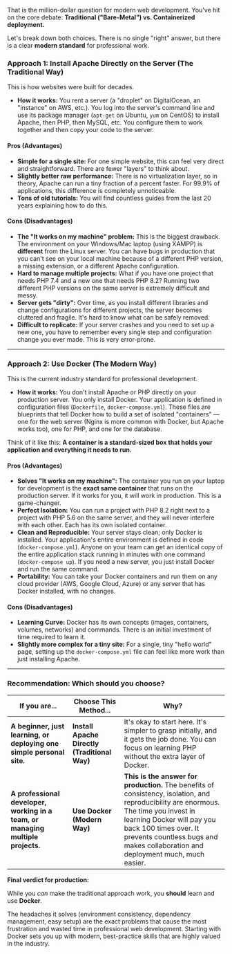 That is the million-dollar question for modern web development. You've hit on the core debate: **Traditional ("Bare-Metal") vs. Containerized deployment.**

Let's break down both choices. There is no single "right" answer, but there is a clear **modern standard** for professional work.

### Approach 1: Install Apache Directly on the Server (The Traditional Way)

This is how websites were built for decades.

*   **How it works:** You rent a server (a "droplet" on DigitalOcean, an "instance" on AWS, etc.). You log into the server's command line and use its package manager (`apt-get` on Ubuntu, `yum` on CentOS) to install Apache, then PHP, then MySQL, etc. You configure them to work together and then copy your code to the server.

#### Pros (Advantages)
*   **Simple for a single site:** For one simple website, this can feel very direct and straightforward. There are fewer "layers" to think about.
*   **Slightly better raw performance:** There is no virtualization layer, so in theory, Apache can run a tiny fraction of a percent faster. For 99.9% of applications, this difference is completely unnoticeable.
*   **Tons of old tutorials:** You will find countless guides from the last 20 years explaining how to do this.

#### Cons (Disadvantages)
*   **The "It works on my machine" problem:** This is the biggest drawback. The environment on your Windows/Mac laptop (using XAMPP) is **different** from the Linux server. You can have bugs in production that you can't see on your local machine because of a different PHP version, a missing extension, or a different Apache configuration.
*   **Hard to manage multiple projects:** What if you have one project that needs PHP 7.4 and a new one that needs PHP 8.2? Running two different PHP versions on the same server is extremely difficult and messy.
*   **Server gets "dirty":** Over time, as you install different libraries and change configurations for different projects, the server becomes cluttered and fragile. It's hard to know what can be safely removed.
*   **Difficult to replicate:** If your server crashes and you need to set up a new one, you have to remember every single step and configuration change you ever made. This is very error-prone.

---

### Approach 2: Use Docker (The Modern Way)

This is the current industry standard for professional development.

*   **How it works:** You don't install Apache or PHP directly on your production server. You only install Docker. Your application is defined in configuration files (`Dockerfile`, `docker-compose.yml`). These files are blueprints that tell Docker how to build a set of isolated "containers" — one for the web server (Nginx is more common with Docker, but Apache works too), one for PHP, and one for the database.

Think of it like this: **A container is a standard-sized box that holds your application and everything it needs to run.**

#### Pros (Advantages)
*   **Solves "It works on my machine":** The container you run on your laptop for development is the **exact same container** that runs on the production server. If it works for you, it will work in production. This is a game-changer.
*   **Perfect Isolation:** You can run a project with PHP 8.2 right next to a project with PHP 5.6 on the same server, and they will never interfere with each other. Each has its own isolated container.
*   **Clean and Reproducible:** Your server stays clean; only Docker is installed. Your application's entire environment is defined in code (`docker-compose.yml`). Anyone on your team can get an identical copy of the entire application stack running in minutes with one command (`docker-compose up`). If you need a new server, you just install Docker and run the same command.
*   **Portability:** You can take your Docker containers and run them on any cloud provider (AWS, Google Cloud, Azure) or any server that has Docker installed, with no changes.

#### Cons (Disadvantages)
*   **Learning Curve:** Docker has its own concepts (images, containers, volumes, networks) and commands. There is an initial investment of time required to learn it.
*   **Slightly more complex for a tiny site:** For a single, tiny "hello world" page, setting up the `docker-compose.yml` file can feel like more work than just installing Apache.

---

### Recommendation: Which should you choose?

| If you are...                                        | Choose This Method...                                     | Why?                                                                                                                                                                 |
| ---------------------------------------------------- | --------------------------------------------------------- | -------------------------------------------------------------------------------------------------------------------------------------------------------------------- |
| **A beginner, just learning, or deploying one simple personal site.** | **Install Apache Directly (Traditional Way)**           | It's okay to start here. It's simpler to grasp initially, and it gets the job done. You can focus on learning PHP without the extra layer of Docker.                   |
| **A professional developer, working in a team, or managing multiple projects.** | **Use Docker (Modern Way)**                               | **This is the answer for production.** The benefits of consistency, isolation, and reproducibility are enormous. The time you invest in learning Docker will pay you back 100 times over. It prevents countless bugs and makes collaboration and deployment much, much easier. |

**Final verdict for production:**

While you *can* make the traditional approach work, you **should** learn and use **Docker**.

The headaches it solves (environment consistency, dependency management, easy setup) are the exact problems that cause the most frustration and wasted time in professional web development. Starting with Docker sets you up with modern, best-practice skills that are highly valued in the industry.